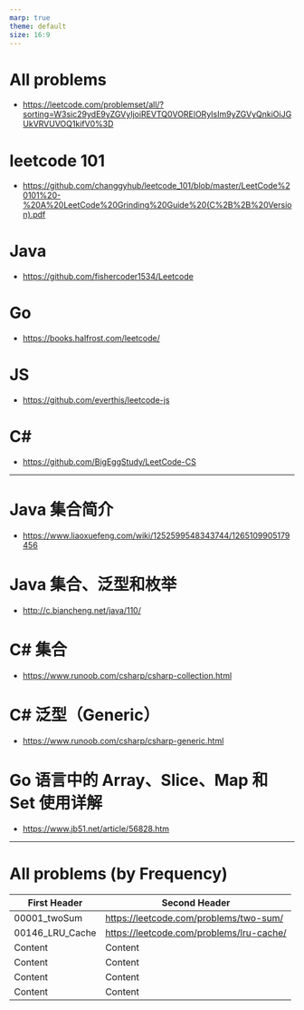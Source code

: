 ```yaml
---
marp: true
theme: default
size: 16:9
---
```


# All problems

- https://leetcode.com/problemset/all/?sorting=W3sic29ydE9yZGVyIjoiREVTQ0VORElORyIsIm9yZGVyQnkiOiJGUkVRVUVOQ1kifV0%3D

# leetcode 101

- https://github.com/changgyhub/leetcode_101/blob/master/LeetCode%20101%20-%20A%20LeetCode%20Grinding%20Guide%20(C%2B%2B%20Version).pdf

# Java

- https://github.com/fishercoder1534/Leetcode

# Go

- https://books.halfrost.com/leetcode/

# JS

- https://github.com/everthis/leetcode-js

# C#

- https://github.com/BigEggStudy/LeetCode-CS

---

# Java 集合简介

- https://www.liaoxuefeng.com/wiki/1252599548343744/1265109905179456

# Java 集合、泛型和枚举

- http://c.biancheng.net/java/110/

# C# 集合

- https://www.runoob.com/csharp/csharp-collection.html

# C# 泛型（Generic）

- https://www.runoob.com/csharp/csharp-generic.html

# Go 语言中的 Array、Slice、Map 和 Set 使用详解

- https://www.jb51.net/article/56828.htm

---

# All problems (by Frequency)

| First Header    | Second Header                            |
| --------------- | ---------------------------------------- |
| 00001_twoSum    | https://leetcode.com/problems/two-sum/   |
| 00146_LRU_Cache | https://leetcode.com/problems/lru-cache/ |
| Content         | Content                                  |
| Content         | Content                                  |
| Content         | Content                                  |
| Content         | Content                                  |

